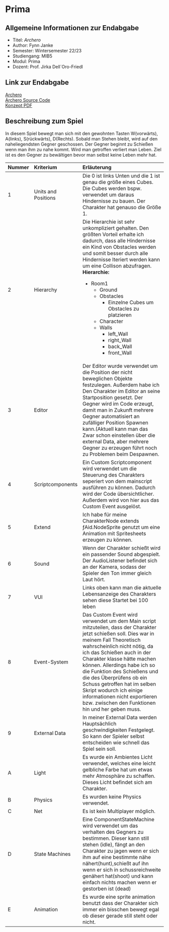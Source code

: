 # Prima

<h2> Allgemeine Informationen zur Endabgabe</h2>

<ul>
<li> Titel: <em>Archero</em></li>
<li>Author: Fynn Janke</li>
<li>Semester: Wintersemester 22/23 </li>
<li> Studiengang: MIB5</li>
<li>Modul: Prima </li>
<li>Dozent: Prof. Jirka Dell´Oro-Friedl </li>
</ul>

<h2> Link zur Endabgabe</h2>
<a href="https://jankefyn.github.io/Prima/Archero/"> Archero </a><br>
<a href="https://github.com/jankefyn/Prima/tree/main/Archero/Script"> Archero Source Code </a><br>
<a href=""> Konzept PDF </a>

<h2> Beschreibung zum Spiel </h2>

<p> In diesem Spiel bewegt man sich mit den gewohnten Tasten W(vorwärts), A(links), S(rückwärts), D(Rechts). Sobald man Stehen bleibt, wird auf den naheliegendsten Gegner geschossen. Der Gegner beginnt zu Schießen wenn man ihm zu nahe kommt. Wird man getroffen verliert man Leben. Ziel ist es den Gegner zu bewältigen bevor man selbst keine Leben mehr hat.</p>

|Nummer   | Kriterium  |Erläuterung   |
| :------------ | :------------ | :------------ |
|1   |Units and Positions   |Die 0 ist links Unten und die 1 ist genau die größe eines Cubes. Die Cubes werden bspw. verwendet um daraus Hindernisse zu bauen. Der Charakter hat genauso die Größe 1.    |
|2 |Hierarchy   | Die Hierarchie ist sehr unkompliziert gehalten. Den größten Vorteil erhalte ich dadurch, dass alle Hindernisse ein Kind von Obstacles werden und somit besser durch alle Hindernisse Iteriert werden kann um eine Collison abzufragen. </br> <b>Hierarchie:</b><ul><li> Room1<ul><li>Ground</li><li>Obstacles<ul><li>Einzelne Cubes um Obstacles zu platzieren<ul></ul></li></ul></li><li>Character</li><li>Walls<ul><li>left_Wall</li><li>right_Wall</li><li>back_Wall</li><li>front_Wall</li></ul></li></ul></li></ul> | |
|3   |Editor   | Der Editor wurde verwendet um die Position der nicht beweglichen Objekte festzulegen. Außerdem habe ich Den Charakter im Editor an seine Startposition gesetzt. Der Gegner wird im Code erzeugt, damit man in Zukunft mehrere Gegner automatisiert an zufälliger Position Spawnen kann.(Aktuell kann man das Zwar schon einstellen über die external Data, aber mehrere Gegner zu erzeugen führt noch zu Problemen beim Despawnen.  |
|4   |Scriptcomponents   | Ein Custom Scriptcomponent wird verwendet um die Steuerung des Charakters seperiert von dem mainscript ausführen zu können. Dadurch wird der Code übersichtlicher. Außerdem wird von hier aus das Custom Event ausgelöst. |
|5   |Extend  |Ich habe für meine CharakterNode extends ƒAid.NodeSprite genutzt um eine Animation mit Spritesheets erzeugen zu können.   |
|6   |Sound   | Wenn der Charakter schießt wird ein passender Sound abgespielt. Der AudioListener befindet sich an der Kamera, sodass der Spieler den Ton immer gleich Laut hört.  |
|7   |VUI   | Links oben kann man die aktuelle Lebensanzeige des Charakters sehen diese Startet bei 100 leben   |
|8   |Event-System   | Das Custom Event wird verwendet um dem Main script mitzuteilen, dass der Charakter jetzt schießen soll. Dies war in meinem Fall Theoretisch wahrscheinlich nicht nötig, da ich das Schießen auch in der Charakter klasse hätte machen können. Allerdings habe ich so die Funktion des Schießens und die des Überprüfens ob ein Schuss getroffen hat im selben Skript wodurch ich einige informationen nicht exportieren bzw. zwischen den Funktionen hin und her geben muss.  |
|9   |External Data   | In meiner External Data werden Hauptsächlich geschwindigkeiten Festgelegt. So kann der Spieler selbst entscheiden wie schnell das Spiel sein soll.   |
|A   |Light   |Es wurde ein Ambientes Licht verwendet, welches eine leicht gelbliche Farbe hat um etwas mehr Atmosphäre zu schaffen. Dieses Licht befindet sich am Charakter.   |
|B   |Physics   | Es wurden keine Physics verwendet.  |
|C   |Net   |Es ist kein Multiplayer möglich.   |
|D  |State Machines   |Eine ComponentStateMachine wird verwendet um das verhalten des Gegners zu bestimmen. Dieser kann still stehen (idle), fängt an den Charakter zu jagen wenn er sich ihm auf eine bestimmte nähe nähert(hunt),schießt auf ihn wenn er sich in schussreichweite genähert hat(shoot) und kann einfach nichts machen wenn er gestorben ist (dead) |
|E   |Animation   |Es wurde eine sprite animation benutzt dass der Charakter sich immer ein bisschen bewegt egal ob dieser gerade still steht oder nicht.   |
